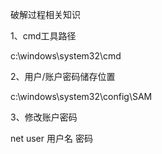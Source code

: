 破解过程相关知识

1、cmd工具路径

c:\windows\system32\cmd

2、用户/账户密码储存位置

c:\windows\system32\config\SAM

3、修改账户密码

net user 用户名 密码 
